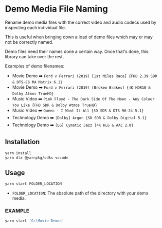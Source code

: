 # Demo Media File Naming

Rename demo media files with the correct video and audio codecs used by inspecting each individual file.

This is useful when bringing down a load of demo files which may or may not be correctly named.

Demo files need their names done a certain way. Once that's done, this library can take over the rest.

Examples of demo filenames:

- Movie Demo ➡️ `Ford v Ferrari (2019) [1st Miles Race] {FHD 2.39 SDR & DTS-ES MA Matrix 6.1}`
- Movie Demo ➡️ `Ford v Ferrari (2019) [Broken Brakes] {4K HDR10 & Dolby Atmos TrueHD}`
- Music Video ➡️ `Pink Floyd - The Dark Side Of The Moon - Any Colour You Like {FHD SDR & Dolby Atmos TrueHD}`
- Music Video ➡️ `Queen - I Want It All {SD SDR & DTS 96-24 5.1}`
- Technology Demo ➡️ `[Dolby] Argon {SD SDR & Dolby Digital 5.1}`
- Technology Demo ➡️ `[LG] Cymatic Jazz {4K HLG & AAC 2.0}`

## Installation

```sh
yarn install
yarn dlx @yarnpkg/sdks vscode
```

## Usage

```sh
yarn start FOLDER_LOCATION
```

- `FOLDER_LOCATION`: The absolute path of the directory with your demo media.

### EXAMPLE

```sh
yarn start 'G:\Movie-Demos'
```
